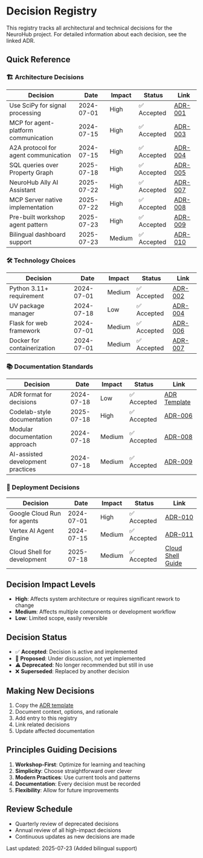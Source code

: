 # Decision Registry

This registry tracks all architectural and technical decisions for the NeuroHub project. For detailed information about each decision, see the linked ADR.

## Quick Reference

### 🏗️ Architecture Decisions

| Decision | Date | Impact | Status | Link |
|----------|------|--------|--------|------|
| Use SciPy for signal processing | 2024-07-01 | High | ✅ Accepted | [ADR-001](docs/adr/ADR-001-signal-processing-library.md) |
| MCP for agent-platform communication | 2024-07-15 | High | ✅ Accepted | [ADR-003](docs/adr/ADR-003-mcp-over-direct-api.md) |
| A2A protocol for agent communication | 2024-07-15 | High | ✅ Accepted | [ADR-004](docs/adr/ADR-004-a2a-protocol.md) |
| SQL queries over Property Graph | 2025-07-18 | High | ✅ Accepted | [ADR-005](docs/adr/ADR-005-sql-queries-over-graph.md) |
| NeuroHub Ally AI Assistant | 2025-07-22 | High | ✅ Accepted | [ADR-007](docs/adr/007-neurohub-ally-integration.md) |
| MCP Server native implementation | 2025-07-22 | High | ✅ Accepted | [ADR-008](docs/adr/008-mcp-server-implementation.md) |
| Pre-built workshop agent pattern | 2025-07-23 | High | ✅ Accepted | [ADR-009](docs/adr/009-workshop-agent-pattern.md) |
| Bilingual dashboard support | 2025-07-23 | Medium | ✅ Accepted | [ADR-010](docs/adr/010-bilingual-support.md) |

### 🛠️ Technology Choices

| Decision | Date | Impact | Status | Link |
|----------|------|--------|--------|------|
| Python 3.11+ requirement | 2024-07-01 | Medium | ✅ Accepted | [ADR-002](docs/adr/ADR-002-python-version.md) |
| UV package manager | 2024-07-18 | Low | ✅ Accepted | [ADR-004](docs/adr/ADR-004-uv-package-manager.md) |
| Flask for web framework | 2024-07-01 | Medium | ✅ Accepted | [ADR-006](docs/adr/ADR-006-flask-framework.md) |
| Docker for containerization | 2024-07-01 | Medium | ✅ Accepted | [ADR-007](docs/adr/ADR-007-docker-containers.md) |

### 📚 Documentation Standards

| Decision | Date | Impact | Status | Link |
|----------|------|--------|--------|------|
| ADR format for decisions | 2024-07-18 | Low | ✅ Accepted | [ADR Template](docs/adr/template.md) |
| Codelab-style documentation | 2025-07-18 | High | ✅ Accepted | [ADR-006](docs/adr/ADR-006-codelab-documentation.md) |
| Modular documentation approach | 2024-07-18 | Medium | ✅ Accepted | [ADR-008](docs/adr/ADR-008-modular-docs.md) |
| AI-assisted development practices | 2024-07-18 | Medium | ✅ Accepted | [ADR-009](docs/adr/ADR-009-ai-practices.md) |

### 🚀 Deployment Decisions

| Decision | Date | Impact | Status | Link |
|----------|------|--------|--------|------|
| Google Cloud Run for agents | 2024-07-01 | High | ✅ Accepted | [ADR-010](docs/adr/ADR-010-cloud-run.md) |
| Vertex AI Agent Engine | 2024-07-15 | Medium | ✅ Accepted | [ADR-011](docs/adr/ADR-011-agent-engine.md) |
| Cloud Shell for development | 2025-07-18 | Medium | ✅ Accepted | [Cloud Shell Guide](docs/CLOUD_SHELL_GUIDE.md) |

## Decision Impact Levels

- **High**: Affects system architecture or requires significant rework to change
- **Medium**: Affects multiple components or development workflow
- **Low**: Limited scope, easily reversible

## Decision Status

- ✅ **Accepted**: Decision is active and implemented
- 🔄 **Proposed**: Under discussion, not yet implemented
- ⚠️ **Deprecated**: No longer recommended but still in use
- ❌ **Superseded**: Replaced by another decision

## Making New Decisions

1. Copy the [ADR template](docs/adr/template.md)
2. Document context, options, and rationale
3. Add entry to this registry
4. Link related decisions
5. Update affected documentation

## Principles Guiding Decisions

1. **Workshop-First**: Optimize for learning and teaching
2. **Simplicity**: Choose straightforward over clever
3. **Modern Practices**: Use current tools and patterns
4. **Documentation**: Every decision must be recorded
5. **Flexibility**: Allow for future improvements

## Review Schedule

- Quarterly review of deprecated decisions
- Annual review of all high-impact decisions
- Continuous updates as new decisions are made

Last updated: 2025-07-23 (Added bilingual support)